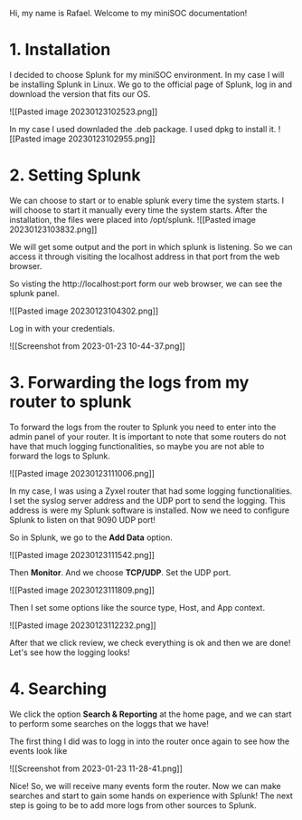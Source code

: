 Hi, my name is Rafael. Welcome to my miniSOC documentation!

# 1. Installation

I decided to choose Splunk for my miniSOC environment. In my case I will be installing Splunk in Linux.
We go to the official page of Splunk, log in and download the version that fits our OS.


![[Pasted image 20230123102523.png]]

In my case I used downladed the .deb package. I used dpkg to install it.
![[Pasted image 20230123102955.png]]


# 2. Setting Splunk

We can choose to start or to enable splunk every time the system starts. I will choose to start it manually every time the system starts.
After the installation, the files were placed into /opt/splunk.
![[Pasted image 20230123103832.png]]

We will get some output and the port in which splunk is listening. So we can access it through visiting the localhost address in that port from the web browser. 

So visting the http://localhost:port form our web browser, we can see the splunk panel.

![[Pasted image 20230123104302.png]]

Log in with your credentials.

![[Screenshot from 2023-01-23 10-44-37.png]]

# 3. Forwarding the logs from my router to splunk

To forward the logs from the router to Splunk you need to enter into the admin panel of your router. It is important to note that some routers do not have that much logging functionalities, so maybe you are not able to forward the logs to Splunk. 

![[Pasted image 20230123111006.png]]

In my case, I was using a Zyxel router that had some logging functionalities. I set the syslog server address and the UDP port to send the logging. This address is were my Splunk software is installed. Now we need to configure Splunk to listen on that 9090 UDP port!

So in Splunk, we go to the **Add Data** option.

![[Pasted image 20230123111542.png]]

Then **Monitor**. And we choose **TCP/UDP**. Set the UDP port.

![[Pasted image 20230123111809.png]]

Then I set some options like the source type, Host, and App context.

![[Pasted image 20230123112232.png]]

After that we click review, we check everything is ok and then we are done! Let's see how the logging looks!

# 4. Searching

We click the option **Search & Reporting** at the home page, and we can start to perform some searches on the loggs that we have!

The first thing I did was to logg in into the router once again to see how the events look like

![[Screenshot from 2023-01-23 11-28-41.png]]

Nice! So, we will receive many events form the router. Now we can make searches and start to gain some hands on experience with Splunk!
The next step is going to be to add more logs from other sources to Splunk.